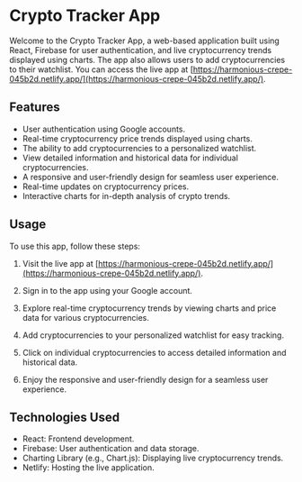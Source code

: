 # Crypto Tracker App

Welcome to the Crypto Tracker App, a web-based application built using React, Firebase for user authentication, and live cryptocurrency trends displayed using charts. The app also allows users to add cryptocurrencies to their watchlist. You can access the live app at [https://harmonious-crepe-045b2d.netlify.app/](https://harmonious-crepe-045b2d.netlify.app/).

## Features

- User authentication using Google accounts.
- Real-time cryptocurrency price trends displayed using charts.
- The ability to add cryptocurrencies to a personalized watchlist.
- View detailed information and historical data for individual cryptocurrencies.
- A responsive and user-friendly design for seamless user experience.
- Real-time updates on cryptocurrency prices.
- Interactive charts for in-depth analysis of crypto trends.

## Usage

To use this app, follow these steps:

1. Visit the live app at [https://harmonious-crepe-045b2d.netlify.app/](https://harmonious-crepe-045b2d.netlify.app/).

2. Sign in to the app using your Google account.

3. Explore real-time cryptocurrency trends by viewing charts and price data for various cryptocurrencies.

4. Add cryptocurrencies to your personalized watchlist for easy tracking.

5. Click on individual cryptocurrencies to access detailed information and historical data.

6. Enjoy the responsive and user-friendly design for a seamless user experience.

## Technologies Used

- React: Frontend development.
- Firebase: User authentication and data storage.
- Charting Library (e.g., Chart.js): Displaying live cryptocurrency trends.
- Netlify: Hosting the live application.


